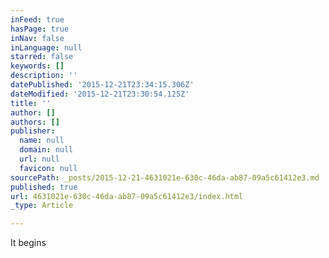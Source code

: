 ```yaml
---
inFeed: true
hasPage: true
inNav: false
inLanguage: null
starred: false
keywords: []
description: ''
datePublished: '2015-12-21T23:34:15.306Z'
dateModified: '2015-12-21T23:30:54.125Z'
title: ''
author: []
authors: []
publisher:
  name: null
  domain: null
  url: null
  favicon: null
sourcePath: _posts/2015-12-21-4631021e-630c-46da-ab87-09a5c61412e3.md
published: true
url: 4631021e-630c-46da-ab87-09a5c61412e3/index.html
_type: Article

---
```

It begins
